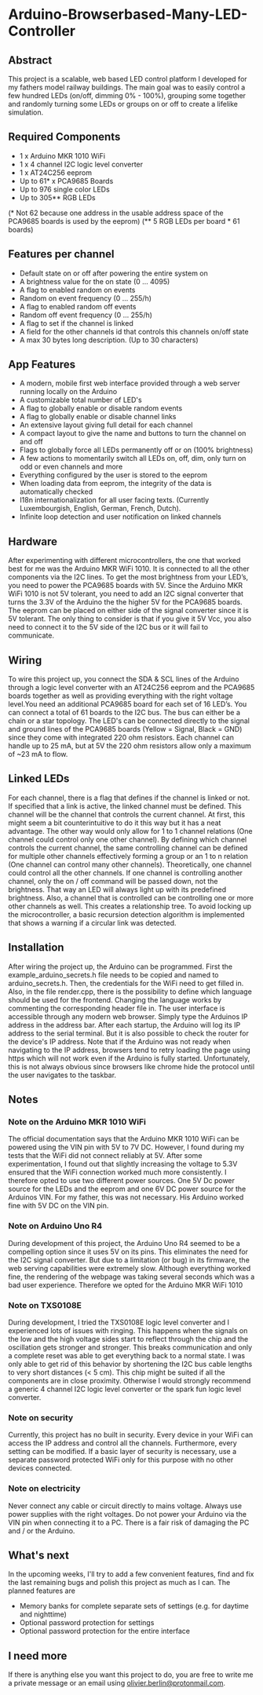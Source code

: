 # Arduino-Browserbased-Many-LED-Controller

## Abstract
This project is a scalable, web based LED control platform I developed for my fathers model railway buildings. The main goal was to easily control a few hundred LEDs (on/off, dimming 0% - 100%), grouping some together and randomly turning some LEDs or groups on or off to create a lifelike simulation. 

## Required Components
* 1 x Arduino MKR 1010 WiFi
* 1 x 4 channel I2C logic level converter
* 1 x AT24C256 eeprom
* Up to 61* x PCA9685 Boards 
* Up to 976 single color LEDs
* Up to 305** RGB LEDs

(* Not 62 because one address in the usable address space of the PCA9685 boards is used by the eeprom)
(** 5 RGB LEDs per board * 61 boards)

## Features per channel
* Default state on or off after powering the entire system on
* A brightness value for the on state (0 … 4095)
* A flag to enabled random on events 
* Random on event frequency (0 … 255/h)
* A flag to enabled random off events
* Random off event frequency (0 … 255/h)
* A flag to set if the channel is linked
* A field for the other channels id that controls this channels on/off state
* A max 30 bytes long description. (Up to 30 characters)

## App Features
* A modern, mobile first web interface provided through a web server running locally on the Arduino
* A customizable total number of LED's
* A flag to globally enable or disable random events
* A flag to globally enable or disable channel links
* An extensive layout giving full detail for each channel
* A compact layout to give the name and buttons to turn the channel on and off
* Flags to globally force all LEDs permanently off or on (100% brightness)
* A few actions to momentarily switch all LEDs on, off, dim, only turn on odd or even channels and more
* Everything configured by the user is stored to the eeprom
* When loading data from eeprom, the integrity of the data is automatically checked
* I18n internationalization for all user facing texts. (Currently Luxembourgish, English, German, French, Dutch).
* Infinite loop detection and user notification on linked channels


## Hardware
After experimenting with different microcontrollers, the one that worked best for me was the Arduino MKR WiFi 1010. It is connected to all the other components via the I2C lines. To get the most brightness from your LED’s, you need to power the PCA9685 boards with 5V. Since the Arduino MKR WiFi 1010 is not 5V tolerant, you need to add an I2C signal converter that turns the 3.3V of the Arduino the the higher 5V for the PCA9685 boards. The eeprom can be placed on either side of the signal converter since it is 5V tolerant. The only thing to consider is that if you give it 5V Vcc, you also need to connect it to the 5V side of the I2C bus or it will fail to communicate.

## Wiring
To wire this project up, you connect the SDA & SCL lines of the Arduino through a logic level converter with an AT24C256 eeprom and the PCA9685 boards together as well as providing everything with the right voltage level.You need an additional PCA9685 board for each set of 16 LED’s. You can connect a total of 61 boards to the I2C bus. The bus can either be a chain or a star topology. The LED's can be connected directly to the signal and ground lines of the PCA9685 boards (Yellow = Signal, Black = GND) since they come with integrated 220 ohm resistors. Each channel can handle up to 25 mA, but at 5V the 220 ohm resistors allow only a maximum of ~23 mA to flow.

## Linked LEDs
For each channel, there is a flag that defines if the channel is linked or not. If specified that a link is active, the linked channel must be defined. This channel will be the channel that controls the current channel. At first, this might seem a bit counterintuitive to do it this way but it has a neat advantage. The other way would only allow for 1 to 1 channel relations (One channel could control only one other channel). By defining which channel controls the current channel, the same controlling channel can be defined for multiple other channels effectively forming a group or an 1 to n relation (One channel can control many other channels). Theoretically, one channel could control all the other channels. If one channel is controlling another channel, only the on / off command will be passed down, not the brightness. That way an LED will always light up with its predefined brightness. Also, a channel that is controlled can be controlling one or more other channels as well. This creates a relationship tree. To avoid locking up the microcontroller, a basic recursion detection algorithm is implemented that shows a warning if a circular link was detected.

## Installation
After wiring the project up, the Arduino can be programmed. First the example_arduino_secrets.h file needs to be copied and named to arduino_secrets.h. Then, the credentials for the WiFi need to get filled in. Also, in the file render.cpp, there is the possibility to define which language should be used for the frontend. Changing the language works by commenting the corresponding header file in. The user interface is accessible through any modern web browser. Simply type the Arduinos IP address in the address bar. After each startup, the Arduino will log its IP address to the serial terminal. But it is also possible to check the router for the device's IP address. Note that if the Arduino was not ready when navigating to the IP address, browsers tend to retry loading the page using https which will not work even if the Arduino is fully started. Unfortunately, this is not always obvious since browsers like chrome hide the protocol until the user navigates to the taskbar.

## Notes
### Note on the Arduino MKR 1010 WiFi
The official documentation says that the Arduino MKR 1010 WiFi can be powered using the VIN pin with 5V to 7V DC. However, I found during my tests that the WiFi did not connect reliably at 5V. After some experimentation, I found out that slightly increasing the voltage to 5.3V ensured that the WiFi connection worked much more consistently. I therefore opted to use two different power sources. One 5V Dc power source for the LEDs and the eeprom and one 6V DC power source for the Arduinos VIN. For my father, this was not necessary. His Arduino worked fine with 5V DC on the VIN pin.

### Note on Arduino Uno R4
During development of this project, the Arduino Uno R4 seemed to be a compelling option since it uses 5V on its pins. This eliminates the need for the I2C signal converter. But due to a limitation (or bug) in its firmware, the web serving capabilities were extremely slow. Although everything worked fine, the rendering of the webpage was taking several seconds which was a bad user experience. Therefore we opted for the Arduino MKR WiFi 1010 

### Note on TXS0108E
During development, I tried the TXS0108E logic level converter and I experienced lots of issues with ringing. This happens when the signals on the low and the high voltage sides start to reflect through the chip and the oscillation gets stronger and stronger. This breaks communication and only a complete reset was able to get everything back to a normal state. I was only able to get rid of this behavior by shortening the I2C bus cable lengths to very short  distances (< 5 cm). This chip might be suited if all the components are in close proximity. Otherwise I would strongly recommend a generic 4 channel I2C logic level converter or the spark fun logic level converter.

### Note on security
Currently, this project has no built in security. Every device in your WiFi can access the IP address and control all the channels. Furthermore, every setting can be modified. If a basic layer of security is necessary, use a separate password protected WiFi only for this purpose with no other devices connected.

### Note on electricity
Never connect any cable or circuit directly to mains voltage. Always use power supplies with the right voltages. Do not power your Arduino via the VIN pin when connecting it to a PC. There is a fair risk of damaging the PC and / or the Arduino.

## What's next
In the upcoming weeks, I'll try to add a few convenient features, find and fix the last remaining bugs and polish this project as much as I can. The planned features are 
* Memory banks for complete separate sets of settings (e.g. for daytime and nighttime)
* Optional password protection for settings
* Optional password protection for the entire interface 

## I need more
If there is anything else you want this project to do, you are free to write me a private message or an email using olivier.berlin@protonmail.com. 